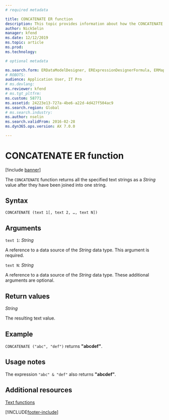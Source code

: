 ```yaml
---
# required metadata

title: CONCATENATE ER function
description: This topic provides information about how the CONCATENATE Electronic reporting (ER) function is used
author: NickSelin
manager: kfend
ms.date: 12/12/2019
ms.topic: article
ms.prod: 
ms.technology: 

# optional metadata

ms.search.form: ERDataModelDesigner, ERExpressionDesignerFormula, ERMappedFormatDesigner, ERModelMappingDesigner
# ROBOTS: 
audience: Application User, IT Pro
# ms.devlang: 
ms.reviewer: kfend
# ms.tgt_pltfrm: 
ms.custom: 58771
ms.assetid: 24223e13-727a-4be6-a22d-4d427f504ac9
ms.search.region: Global
# ms.search.industry: 
ms.author: nselin
ms.search.validFrom: 2016-02-28
ms.dyn365.ops.version: AX 7.0.0

---
```


# CONCATENATE ER function

[!include [banner](../includes/banner.md)]

The `CONCATENATE` function returns all the specified text strings as a *String* value after they have been joined into one string.

## Syntax

```vb
CONCATENATE (text 1[, text 2, …, text N])
```

## Arguments

`text 1`: *String*

A reference to a data source of the *String* data type. This argument is required.

`text N`: *String*

A reference to a data source of the *String* data type. These additional arguments are optional.

## Return values

*String*

The resulting text value.

## Example

`CONCATENATE ("abc", "def")` returns **"abcdef"**.

## Usage notes

The expression `"abc" & "def"` also returns **"abcdef"**.

## Additional resources

[Text functions](er-functions-category-text.md)


[!INCLUDE[footer-include](../../../includes/footer-banner.md)]